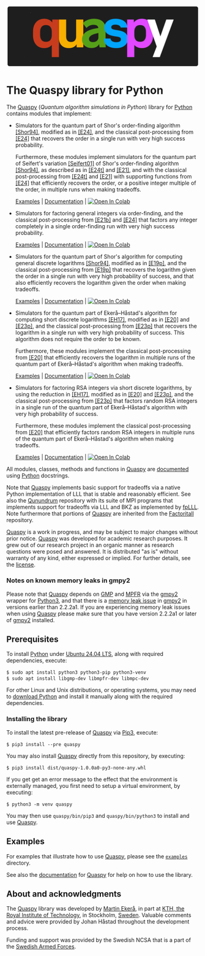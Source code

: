 ![Quaspy](docs/quaspy.png)

# The Quaspy library for Python
The [Quaspy](https://github.com/ekera/quaspy) (<i>Quantum algorithm simulations in Python</i>) library for [Python](https://www.python.org) contains modules that implement:

- Simulators for the quantum part of Shor's order-finding algorithm [[Shor94]](https://doi.org/10.1109/SFCS.1994.365700), modified as in [[E24]](https://doi.org/10.1145/3655026), and the classical post-processing from [[E24]](https://doi.org/10.1145/3655026) that recovers the order in a single run with very high success probability.

   Furthermore, these modules implement simulators for the quantum part of Seifert's variation [[Seifert01]](https://doi.org/10.1007/3-540-45353-9_24) of Shor's order-finding algorithm [[Shor94]](https://doi.org/10.1109/SFCS.1994.365700), as described as in [[E24t]](https://diva-portal.org/smash/get/diva2:1902626/FULLTEXT01.pdf) and [[E21]](https://doi.org/10.1515/jmc-2020-0006), and with the classical post-processing from [[E24t]](https://diva-portal.org/smash/get/diva2:1902626/FULLTEXT01.pdf) and [[E21]](https://doi.org/10.1515/jmc-2020-0006) with supporting functions from [[E24]](https://doi.org/10.1145/3655026) that efficiently recovers the order, or a positive integer multiple of the order, in multiple runs when making tradeoffs.

   [Examples](examples/orderfinding.ipynb) | [Documentation](docs/orderfinding/general/README.md) | [<img src="https://colab.research.google.com/assets/colab-badge.svg" alt="Open In Colab"/>](https://colab.research.google.com/github/ekera/quaspy/blob/main/examples/orderfinding.ipynb)

- Simulators for factoring general integers via order-finding, and the classical post-processing from [[E21b]](https://doi.org/10.1007/s11128-021-03069-1) and [[E24]](https://doi.org/10.1145/3655026) that factors any integer completely in a single order-finding run with very high success probability.

   [Examples](examples/factoring.ipynb) | [Documentation](docs/factoring/general/README.md) | [<img src="https://colab.research.google.com/assets/colab-badge.svg" alt="Open In Colab"/>](https://colab.research.google.com/github/ekera/quaspy/blob/main/examples/factoring.ipynb)


- Simulators for the quantum part of Shor's algorithm for computing general discrete logarithms [[Shor94]](https://doi.org/10.1109/SFCS.1994.365700), modified as in [[E19p]](https://doi.org/10.48550/arXiv.1905.09084), and the classical post-processing from [[E19p]](https://doi.org/10.48550/arXiv.1905.09084) that recovers the logarithm given the order in a single run with very high probability of success, and that also efficiently recovers the logarithm given the order when making tradeoffs.

   [Examples](examples/logarithmfinding.ipynb) | [Documentation](docs/logarithmfinding/general/README.md) | [<img src="https://colab.research.google.com/assets/colab-badge.svg" alt="Open In Colab"/>](https://colab.research.google.com/github/ekera/quaspy/blob/main/examples/logarithmfinding.ipynb)

- Simulators for the quantum part of Ekerå–Håstad's algorithm for computing short discrete logarithms [[EH17]](https://doi.org/10.1007/978-3-319-59879-6_20), modified as in [[E20]](https://doi.org/10.1007/s10623-020-00783-2) and [[E23p]](https://doi.org/10.48550/arXiv.2309.01754), and the classical post-processing from [[E23p]](https://doi.org/10.48550/arXiv.2309.01754) that recovers the logarithm in a single run with very high probability of success. This algorithm does not require the order to be known.

   Furthermore, these modules implement the classical post-processing from [[E20]](https://doi.org/10.1007/s10623-020-00783-2) that efficiently recovers the logarithm in multiple runs of the quantum part of Ekerå–Håstad's algorithm when making tradeoffs.

   [Examples](examples/logarithmfinding-short.ipynb) | [Documentation](docs/logarithmfinding/short/README.md) | [<img src="https://colab.research.google.com/assets/colab-badge.svg" alt="Open In Colab"/>](https://colab.research.google.com/github/ekera/quaspy/blob/main/examples/logarithmfinding-short.ipynb)

- Simulators for factoring RSA integers via short discrete logarithms, by using the reduction in [[EH17]](https://doi.org/10.1007/978-3-319-59879-6_20), modified as in [[E20]](https://doi.org/10.1007/s10623-020-00783-2) and [[E23p]](https://doi.org/10.48550/arXiv.2309.01754), and the classical post-processing from [[E23p]](https://doi.org/10.48550/arXiv.2309.01754) that factors random RSA integers in a single run of the quantum part of Ekerå–Håstad's algorithm with very high probability of success.

   Furthermore, these modules implement the classical post-processing from [[E20]](https://doi.org/10.1007/s10623-020-00783-2) that efficiently factors random RSA integers in multiple runs of the quantum part of Ekerå–Håstad's algorithm when making tradeoffs.

   [Examples](examples/factoring-rsa.ipynb) | [Documentation](docs/factoring/rsa/README.md) | [<img src="https://colab.research.google.com/assets/colab-badge.svg" alt="Open In Colab"/>](https://colab.research.google.com/github/ekera/quaspy/blob/main/examples/factoring-rsa.ipynb)

All modules, classes, methods and functions in [Quaspy](https://github.com/ekera/quaspy) are [documented](docs/README.md) using [Python](https://www.python.org) docstrings.

Note that [Quaspy](https://github.com/ekera/quaspy) implements basic support for tradeoffs via a native Python implementation of LLL that is stable and reasonably efficient. See also the [Qunundrum](https://github.com/ekera/qunundrum) repository with its suite of MPI programs that implements support for tradeoffs via LLL and BKZ as implemented by [fpLLL](https://github.com/fplll/fplll). Note furthermore that portions of [Quaspy](https://github.com/ekera/quaspy) are inherited from the [Factoritall](https://github.com/ekera/factoritall) repository.

[Quaspy](https://github.com/ekera/quaspy) is a work in progress, and may be subject to major changes without prior notice.
[Quaspy](https://github.com/ekera/quaspy) was developed for academic research purposes. It grew out of our research project in an organic manner as research questions were posed and answered. It is distributed "as is" without warranty of any kind, either expressed or implied. For further details, see the [license](LICENSE.md).

### Notes on known memory leaks in gmpy2
Please note that [Quaspy](https://github.com/ekera/quaspy) depends on [GMP](https://gmplib.org) and [MPFR](https://www.mpfr.org) via the [gmpy2](https://github.com/aleaxit/gmpy) wrapper for [Python3](https://www.python.org), and that there is a [memory leak issue](https://github.com/aleaxit/gmpy/issues/569) in [gmpy2](https://github.com/aleaxit/gmpy) in versions earlier than 2.2.2a1. If you are experiencing memory leak issues when using [Quaspy](https://github.com/ekera/quaspy) please make sure that you have version 2.2.2a1 or later of [gmpy2](https://github.com/aleaxit/gmpy) installed.

## Prerequisites
To install [Python](https://www.python.org) under [Ubuntu 24.04 LTS](https://releases.ubuntu.com/24.04), along with required dependencies, execute:

```console
$ sudo apt install python3 python3-pip python3-venv
$ sudo apt install libgmp-dev libmpfr-dev libmpc-dev
```

For other Linux and Unix distributions, or operating systems, you may need to [download Python](https://www.python.org/downloads) and install it manually along with the required dependencies.

### Installing the library
To install the latest pre-release of [Quaspy](https://github.com/ekera/quaspy) via [Pip3](https://pypi.org), execute:

```console
$ pip3 install --pre quaspy
```

You may also install [Quaspy](https://github.com/ekera/quaspy) directly from this repository, by executing:

```console
$ pip3 install dist/quaspy-1.0.0a0-py3-none-any.whl
```

If you get get an error message to the effect that the environment is externally managed, you first need to setup a virtual environment, by executing:
```console
$ python3 -m venv quaspy
```
You may then use <code>quaspy/bin/pip3</code> and <code>quaspy/bin/python3</code> to install and use [Quaspy](https://github.com/ekera/quaspy).

## Examples
For examples that illustrate how to use [Quaspy](https://github.com/ekera/quaspy), please see the [<code>examples</code>](examples) directory.

See also the [documentation](docs/README.md) for [Quaspy](https://github.com/ekera/quaspy) for help on how to use the library.

## About and acknowledgments
The [Quaspy](https://github.com/ekera/quaspy) library was developed by [Martin Ekerå](mailto:ekera@kth.se), in part at [KTH, the Royal Institute of Technology](https://www.kth.se/en), in Stockholm, [Sweden](https://www.sweden.se). Valuable comments and advice were provided by Johan Håstad throughout the development process.

Funding and support was provided by the Swedish NCSA that is a part of the [Swedish Armed Forces](https://www.mil.se).
